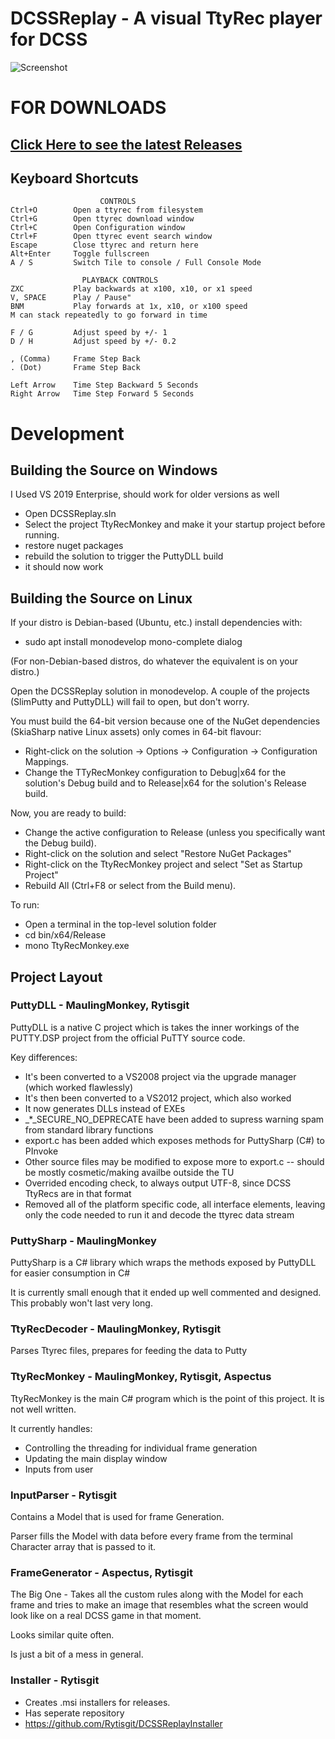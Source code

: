 # DCSSReplay - A visual TtyRec player for DCSS

![Screenshot](https://github.com/Rytisgit/DCSSReplay/blob/0.7.0/.projnfo/screenshots/thumbnail0.7.png?raw=true)

# FOR DOWNLOADS

## [Click Here to see the latest Releases](https://github.com/Rytisgit/DCSSReplay/releases)

## Keyboard Shortcuts

```
                    CONTROLS
Ctrl+O        Open a ttyrec from filesystem
Ctrl+G        Open ttyrec download window
Ctrl+C        Open Configuration window
Ctrl+F        Open ttyrec event search window
Escape        Close ttyrec and return here
Alt+Enter     Toggle fullscreen
A / S         Switch Tile to console / Full Console Mode

                PLAYBACK CONTROLS
ZXC           Play backwards at x100, x10, or x1 speed
V, SPACE      Play / Pause"
BNM           Play forwards at 1x, x10, or x100 speed
M can stack repeatedly to go forward in time

F / G         Adjust speed by +/- 1
D / H         Adjust speed by +/- 0.2
 
, (Comma)     Frame Step Back
. (Dot)       Frame Step Back

Left Arrow    Time Step Backward 5 Seconds
Right Arrow   Time Step Forward 5 Seconds
```

# Development

## Building the Source on Windows

I Used VS 2019 Enterprise, should work for older versions as well

- Open DCSSReplay.sln
- Select the project TtyRecMonkey and make it your startup project before running.
- restore nuget packages
- rebuild the solution to trigger the PuttyDLL build
- it should now work

## Building the Source on Linux

If your distro is Debian-based (Ubuntu, etc.) install dependencies with:

- sudo apt install monodevelop mono-complete dialog

(For non-Debian-based distros, do whatever the equivalent is on your distro.)

Open the DCSSReplay solution in monodevelop. A couple of the projects (SlimPutty and PuttyDLL) will fail to open, but don't worry.

You must build the 64-bit version because one of the NuGet dependencies (SkiaSharp native Linux assets) only comes in 64-bit flavour:

- Right-click on the solution -> Options -> Configuration -> Configuration Mappings.
- Change the TTyRecMonkey configuration to Debug|x64 for the solution's Debug build and to Release|x64 for the solution's Release build.

Now, you are ready to build:

- Change the active configuration to Release (unless you specifically want the Debug build).
- Right-click on the solution and select "Restore NuGet Packages"
- Right-click on the TtyRecMonkey project and select "Set as Startup Project"
- Rebuild All (Ctrl+F8 or select from the Build menu).

To run:

- Open a terminal in the top-level solution folder
- cd bin/x64/Release
- mono TtyRecMonkey.exe

## Project Layout

### PuttyDLL - MaulingMonkey, Rytisgit

PuttyDLL is a native C project which is takes the inner workings of the PUTTY.DSP project from the official PuTTY source code.

Key differences:

- It's been converted to a VS2008 project via the upgrade manager (which worked flawlessly)
- It's then been converted to a VS2012 project, which also worked
- It now generates DLLs instead of EXEs
- _*_SECURE_NO_DEPRECATE have been added to supress warning spam from standard library functions
- export.c has been added which exposes methods for PuttySharp (C#) to PInvoke
- Other source files may be modified to expose more to export.c -- should be mostly cosmetic/making availbe outside the TU
- Overrided encoding check, to always output UTF-8, since DCSS TtyRecs are in that format
- Removed all of the platform specific code, all interface elements, leaving only the code needed to run it and decode the ttyrec data stream


### PuttySharp - MaulingMonkey

PuttySharp is a C# library which wraps the methods exposed by PuttyDLL for easier consumption in C#

It is currently small enough that it ended up well commented and designed.  This probably won't last very long.

### TtyRecDecoder - MaulingMonkey, Rytisgit

Parses Ttyrec files, prepares for feeding the data to Putty

### TtyRecMonkey - MaulingMonkey, Rytisgit, Aspectus

TtyRecMonkey is the main C# program which is the point of this project.  It is not well written.

It currently handles:

- Controlling the threading for individual frame generation
- Updating the main display window 
- Inputs from user

### InputParser - Rytisgit

Contains a Model that is used for frame Generation. 

Parser fills the Model with data before every frame from the terminal Character array that is passed to it.

### FrameGenerator - Aspectus, Rytisgit

The Big One - Takes all the custom rules along with the Model for each frame and tries to make an image that resembles what the screen would look like on a real DCSS game in that moment. 

Looks similar quite often.

Is just a bit of a mess in general.

### Installer - Rytisgit 
- Creates .msi installers for releases.
- Has seperate repository
- https://github.com/Rytisgit/DCSSReplayInstaller

